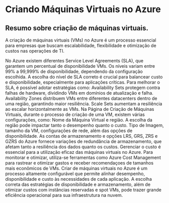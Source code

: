 # Criando Máquinas Virtuais no Azure
## Resumo sobre criação de máquinas virtuais.


 A criação de máquinas virtuais (VMs) no Azure é um processo essencial para empresas que buscam escalabilidade, flexibilidade e otimização de custos nas operações de TI.

 No Azure existem diferentes Service Level Agreements (SLA), que garantem um percentual de disponibilidade VMs. Os níveis variam entre 99% a 99,999% de disponibilidade, dependendo da configuração escolhida. A escolha do nível de SLA correto é crucial para balancear custo e disponibilidade, especialmente para aplicações críticas.
 Para melhorar o SLA, é possível adotar estratégias como:
 Availability Sets protegem contra falhas de hardware, dividindo VMs em domínios de atualização e falha.
 Availability Zones distribuem VMs entre diferentes datacenters dentro de uma região, garantindo maior resiliência.
 Scale Sets aumentam a resiliência ao escalar horizontalmente as VMs.
 Na Página de Criação de Máquinas Virtuais, durante o processo de criação de uma VM, existem várias configurações, como:
 Nome da Máquina Virtual e região. A escolha da região pode impactar tanto o desempenho quanto o custo.
 Tipo de Imagem, tamanho da VM, configurações de rede, além das opções de disponibilidade.
 As contas de armazenamento e opções LRS, GRS, ZRS e GZRS do Azure fornece variações de redundância de armazenamento, que afetam tanto a resiliência dos dados quanto os custos.
 Gerenciar o custo é essencial para a utilização eficaz das máquinas virtuais no Azure.
 Para monitorar e otimizar, utiliza-se ferramentas como Azure Cost Management para rastrear e otimizar gastos e receber recomendaçoes de tamanhos mais econômicos de VMs.
 Criar de máquinas virtuais no Azure é um processo altamente configurável que permite alinhar desempenho, disponibilidade e custo às necessidades de cada aplicação.  A escolha correta das estratégias de disponibilidade e armazenamento, além de otimizar custos com instâncias reservadas e spot VMs, pode trazer grande eficiência operacional para sua infraestrutura na nuvem.
